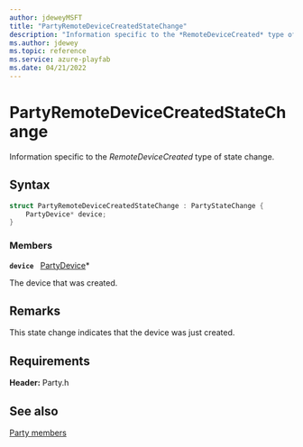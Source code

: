 ```yaml
---
author: jdeweyMSFT
title: "PartyRemoteDeviceCreatedStateChange"
description: "Information specific to the *RemoteDeviceCreated* type of state change."
ms.author: jdewey
ms.topic: reference
ms.service: azure-playfab
ms.date: 04/21/2022
---
```


# PartyRemoteDeviceCreatedStateChange  

Information specific to the *RemoteDeviceCreated* type of state change.  

## Syntax  
  
```cpp
struct PartyRemoteDeviceCreatedStateChange : PartyStateChange {  
    PartyDevice* device;  
}  
```
  
### Members  
  
**`device`** &nbsp; [PartyDevice](../classes/PartyDevice/partydevice.md)*  
  
The device that was created.
  
## Remarks  
  
This state change indicates that the device was just created.
  
## Requirements  
  
**Header:** Party.h
  
## See also  
[Party members](../party_members.md)  

  
  
